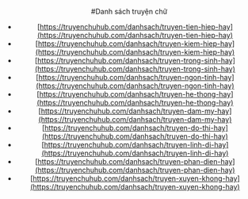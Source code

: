 <div align="center">

#Danh sách truyện chữ
- [https://truyenchuhub.com/danhsach/truyen-tien-hiep-hay](https://truyenchuhub.com/danhsach/truyen-tien-hiep-hay)
- [https://truyenchuhub.com/danhsach/truyen-kiem-hiep-hay](https://truyenchuhub.com/danhsach/truyen-kiem-hiep-hay)
- [https://truyenchuhub.com/danhsach/truyen-trong-sinh-hay](https://truyenchuhub.com/danhsach/truyen-trong-sinh-hay)
- [https://truyenchuhub.com/danhsach/truyen-ngon-tinh-hay](https://truyenchuhub.com/danhsach/truyen-ngon-tinh-hay)
- [https://truyenchuhub.com/danhsach/truyen-he-thong-hay](https://truyenchuhub.com/danhsach/truyen-he-thong-hay)
- [https://truyenchuhub.com/danhsach/truyen-dam-my-hay](https://truyenchuhub.com/danhsach/truyen-dam-my-hay)
- [https://truyenchuhub.com/danhsach/truyen-do-thi-hay](https://truyenchuhub.com/danhsach/truyen-do-thi-hay)
- [https://truyenchuhub.com/danhsach/truyen-linh-di-hay](https://truyenchuhub.com/danhsach/truyen-linh-di-hay)
- [https://truyenchuhub.com/danhsach/truyen-phan-dien-hay](https://truyenchuhub.com/danhsach/truyen-phan-dien-hay)
- [https://truyenchuhub.com/danhsach/truyen-xuyen-khong-hay](https://truyenchuhub.com/danhsach/truyen-xuyen-khong-hay)

</div>

